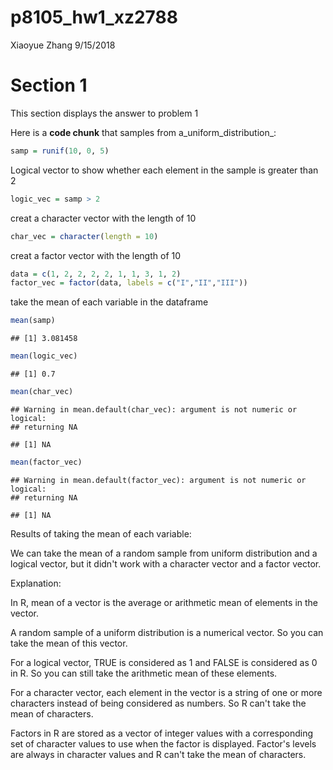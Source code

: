 p8105\_hw1\_xz2788
================
Xiaoyue Zhang
9/15/2018

Section 1
=========

This section displays the answer to problem 1

Here is a **code chunk** that samples from a\_uniform\_distribution\_:

``` r
samp = runif(10, 0, 5)
```

Logical vector to show whether each element in the sample is greater than 2

``` r
logic_vec = samp > 2
```

creat a character vector with the length of 10

``` r
char_vec = character(length = 10)
```

creat a factor vector with the length of 10

``` r
data = c(1, 2, 2, 2, 2, 1, 1, 3, 1, 2)
factor_vec = factor(data, labels = c("I","II","III"))
```

take the mean of each variable in the dataframe

``` r
mean(samp)
```

    ## [1] 3.081458

``` r
mean(logic_vec)
```

    ## [1] 0.7

``` r
mean(char_vec)
```

    ## Warning in mean.default(char_vec): argument is not numeric or logical:
    ## returning NA

    ## [1] NA

``` r
mean(factor_vec)
```

    ## Warning in mean.default(factor_vec): argument is not numeric or logical:
    ## returning NA

    ## [1] NA

Results of taking the mean of each variable:

We can take the mean of a random sample from uniform distribution and a logical vector, but it didn't work with a character vector and a factor vector.

Explanation:

In R, mean of a vector is the average or arithmetic mean of elements in the vector.

A random sample of a uniform distribution is a numerical vector. So you can take the mean of this vector.

For a logical vector, TRUE is considered as 1 and FALSE is considered as 0 in R. So you can still take the arithmetic mean of these elements.

For a character vector, each element in the vector is a string of one or more characters instead of being considered as numbers. So R can't take the mean of characters.

Factors in R are stored as a vector of integer values with a corresponding set of character values to use when the factor is displayed. Factor's levels are always in character values and R can't take the mean of characters.
